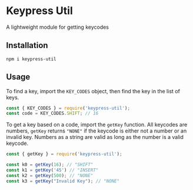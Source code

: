 # Keypress Util
A lightweight module for getting keycodes

## Installation
`npm i keypress-util`

## Usage
To find a key, import the `KEY_CODES` object, then find the key in the list of keys.
```javascript
const { KEY_CODES } = require('keypress-util');
const code = KEY_CODES.SHIFT; // 16
```
To get a key based on a code, import the `getKey` function. All keycodes are numbers, `getKey` returns `"NONE"` if the keycode is either not a number or an invalid key. Numbers as a string are valid as long as the number is a valid keycode.
```javascript
const { getKey } = require('keypress-util');

const k0 = getKey(16); // "SHIFT"
const k1 = getKey('45') // "INSERT"
const k2 = getKey(500); // "NONE"
const k3 = getKey("Invalid Key"); // "NONE"
```
